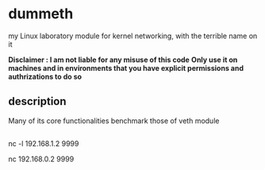 # dummeth

my Linux laboratory module for kernel networking, with the terrible name on it


**Disclaimer : I am not liable for any misuse of this code**
**Only use it on machines and in environments that you have explicit permissions and authrizations to do so**

## description

Many of its core functionalities benchmark those of veth module

## 


nc -l 192.168.1.2 9999


nc 192.168.0.2 9999